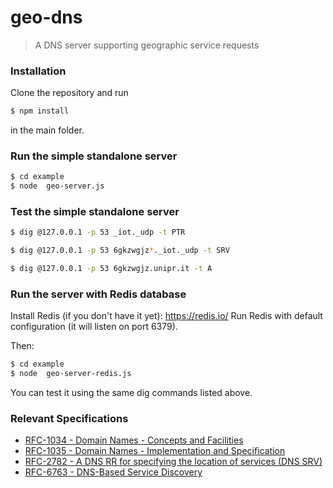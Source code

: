 # geo-dns

> A DNS server supporting geographic service requests

### Installation

Clone the repository and run

```bash
$ npm install
```

in the main folder.


### Run the simple standalone server

```bash
$ cd example
$ node  geo-server.js
```

### Test the simple standalone server

```bash
$ dig @127.0.0.1 -p 53 _iot._udp -t PTR
```

```bash
$ dig @127.0.0.1 -p 53 6gkzwgjz*._iot._udp -t SRV
```

```bash
$ dig @127.0.0.1 -p 53 6gkzwgjz.unipr.it -t A
```

### Run the server with Redis database

Install Redis (if you don't have it yet): https://redis.io/
Run Redis with default configuration (it will listen on port 6379).

Then:

```bash
$ cd example
$ node  geo-server-redis.js
```

You can test it using the same dig commands listed above.


### Relevant Specifications

+ [RFC-1034 - Domain Names - Concepts and Facilities](https://tools.ietf.org/html/rfc1034)
+ [RFC-1035 - Domain Names - Implementation and Specification](https://tools.ietf.org/html/rfc1035)
+ [RFC-2782 - A DNS RR for specifying the location of services (DNS SRV)](https://tools.ietf.org/html/rfc2782)
+ [RFC-6763 - DNS-Based Service Discovery](https://tools.ietf.org/html/rfc6763)

